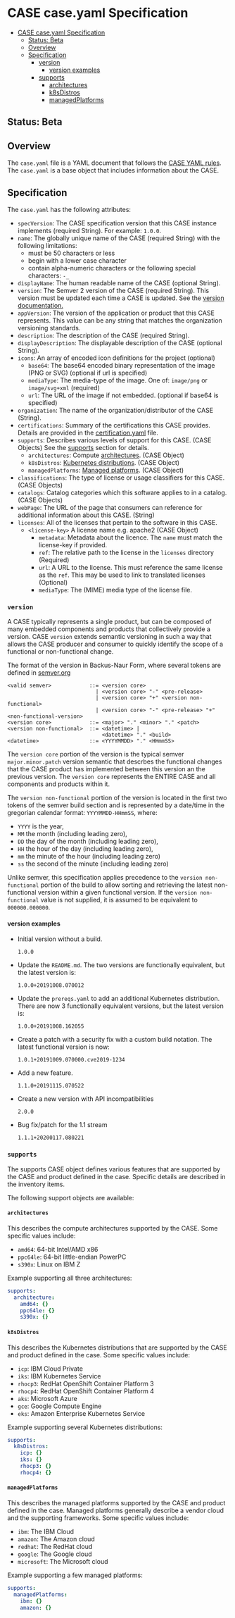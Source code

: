 # CASE case.yaml Specification
- [CASE case.yaml Specification](#case-caseyaml-specification)
  - [Status: Beta](#status-beta)
  - [Overview](#overview)
  - [Specification](#specification)
    - [version](#version)
      - [version examples](#version-examples)
    - [supports](#supports)
      - [architectures](#architectures)
      - [k8sDistros](#k8sdistros)
      - [managedPlatforms](#managedplatforms)

## Status:  Beta

## Overview
The `case.yaml` file is a YAML document that follows the [CASE YAML rules](010-case-structure.md).  The `case.yaml` is a base object that includes information about the CASE.

## Specification
The `case.yaml` has the following attributes:
* `specVersion`:  The CASE specification version that this CASE instance implements (required String).  For example: `1.0.0`.
* `name`: The globally unique name of the CASE (required String) with the following limitations:
  * must be 50 characters or less
  * begin with a lower case character
  * contain alpha-numeric characters or the following special characters: `-_`
* `displayName`: The human readable name of the CASE (optional String).
* `version`: The Semver 2 version of the CASE (required String).  This version must be updated each time a CASE is updated.  See the [version documentation.](#version)
* `appVersion`: The version of the application or product that this CASE represents.  This value can be any string that matches the organization versioning standards.
* `description`:  The description of the CASE (required String).
* `displayDescription`:  The displayable description of the CASE (optional String).
* `icons`:  An array of encoded icon definitions for the project (optional)
  * `base64`: The base64 encoded binary representation of the image (PNG or SVG) (optional if url is specified)
  * `mediaType`: The media-type of the image.  One of: `image/png` or `image/svg+xml` (required)
  * `url`:  The URL of the image if not embedded. (optional if base64 is specified)
* `organization`: The name of the organization/distributor of the CASE (String).
* `certifications`: Summary of the certifications this CASE provides.  Details are provided in the [certification.yaml](130-certification.md) file.
* `supports`: Describes various levels of support for this CASE. (CASE Objects) See the [supports](#supports) section for details.
  * `architectures`: Compute [architectures](#architectures). (CASE Object) 
  * `k8sDistros`: [Kubernetes distributions](#k8sdistros). (CASE Object)
  * `managedPlatforms`: [Managed platforms](#managedplatforms). (CASE Object)
* `classifications`: The type of license or usage classifiers for this CASE. (CASE Objects) 
* `catalogs`: Catalog categories which this software applies to in a catalog. (CASE Objects) 
* `webPage`: The URL of the page that consumers can reference for additional information about this CASE. (String)
* `licenses`: All of the licenses that pertain to the software in this CASE.
  * `<license-key>` A license name e.g. apache2 (CASE Object)
    * `metadata`: Metadata about the licence.  The `name` must match the license-key if provided.
    * `ref`:  The relative path to the license in the `licenses` directory (Required)
    * `url`:  A URL to the license.  This must reference the same license as the `ref`.  This may be used to link to translated licenses (Optional)
    * `mediaType`:  The (MIME) media type of the license file.

### `version`
A CASE typically represents a single product, but can be composed of many embedded components and products that collectively provide a version.  CASE `version` extends semantic versioning in such a way that allows the CASE producer and consumer to quickly identify the scope of a functional or non-functional change.

The format of the version in Backus-Naur Form, where several tokens are defined in [semver.org](https://semver.org/#backusnaur-form-grammar-for-valid-semver-versions)
```
<valid semver>            ::= <version core>
                            | <version core> "-" <pre-release>
                            | <version core> "+" <version non-functional>
                            | <version core> "-" <pre-release> "+" <non-functional-version>
<version core>            ::= <major> "." <minor> "." <patch>
<version non-functional>  ::= <datetime> |
                              <datetime> "." <build>
<datetime>                ::= <YYYYMMDD> "." <HHmmSS>
```

The `version core` portion of the version is the typical semver `major.minor.patch` version semantic that descrbes the functional changes that the CASE product has implemented between this version an the previous version.  The `version core` represents the ENTIRE CASE and all components and products within it.

The `version non-functional` portion of the version is located in the first two tokens of the semver build section and is represented by a date/time in the gregorian calendar format: `YYYYMMDD-HHmmSS`, where:
- `YYYY` is the year, 
- `MM` the month (including leading zero), 
- `DD` the day of the month (including leading zero),
- `HH` the hour of the day (including leading zero),
- `mm` the minute of the hour (including leading zero)
- `ss` the second of the minute (including leading zero)

Unlike semver, this specification applies precedence to the `version non-functional` portion of the build to allow sorting and retrieving the latest non-functional version within a given functional version.  If the `version non-functional` value is not supplied, it is assumed to be equivalent to `000000.000000`.

#### version examples
- Initial version without a build.
  
  `1.0.0`
- Update the `README.md`.  The two versions are functionally equivalent, but the latest version is:

  `1.0.0+20191008.070012`

- Update the `prereqs.yaml` to add an additional Kubernetes distribution.  There are now 3 functionally equivalent versions, but the latest version is:

  `1.0.0+20191008.162055`

- Create a patch with a security fix with a custom build notation.  The latest functional version is now:

  `1.0.1+20191009.070000.cve2019-1234`

- Add a new feature.
  
  `1.1.0+20191115.070522`

- Create a new version with API incompatibilities

  `2.0.0`

- Bug fix/patch for the 1.1 stream

  `1.1.1+20200117.080221`



### `supports`
The supports CASE object defines various features that are supported by the CASE and product defined in the case.  Specific details are described in the inventory items.

The following support objects are available:

#### `architectures`
This describes the compute architectures supported by the CASE.  Some specific values include:
* `amd64`:  64-bit Intel/AMD x86
* `ppc64le`: 64-bit little-endian PowerPC
* `s390x`: Linux on IBM Z

Example supporting all three architectures:
```yaml
supports:
  architecture: 
    amd64: {}
    ppc64le: {}
    s390x: {}
```

#### `k8sDistros`
This describes the Kubernetes distributions that are supported by the CASE and product defined in the case.  Some specific values include:

* `icp`: IBM Cloud Private
* `iks`: IBM Kubernetes Service
* `rhocp3`: RedHat OpenShift Container Platform 3
* `rhocp4`: RedHat OpenShift Container Platform 4
* `aks`: Microsoft Azure
* `gce`: Google Compute Engine
* `eks`: Amazon Enterprise Kubernetes Service

Example supporting several Kubernetes distributions:
```yaml
supports:
  k8sDistros: 
    icp: {}
    iks: {}
    rhocp3: {}
    rhocp4: {}
```


#### `managedPlatforms`
This describes the managed platforms supported by the CASE and product defined in the case.  Managed platforms generally describe a vendor cloud and the supporting frameworks.  Some specific values include:

* `ibm`:  The IBM Cloud
* `amazon`: The Amazon cloud
* `redhat`: The RedHat cloud
* `google`: The Google cloud
* `microsoft`: The Microsoft cloud

Example supporting a few managed platforms:
```yaml
supports:
  managedPlatforms: 
    ibm: {}
    amazon: {}
```
